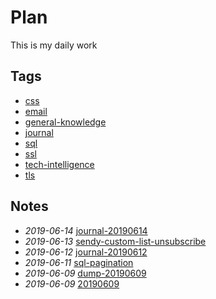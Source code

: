 # Plan

This is my daily work

## Tags

- [css](./tags/css)
- [email](./tags/email)
- [general-knowledge](./tags/general-knowledge)
- [journal](./tags/journal)
- [sql](./tags/sql)
- [ssl](./tags/ssl)
- [tech-intelligence](./tags/tech-intelligence)
- [tls](./tags/tls)

## Notes

- *2019-06-14* [journal-20190614](./journal-20190614)
- *2019-06-13* [sendy-custom-list-unsubscribe](./sendy-custom-list-unsubscribe)
- *2019-06-12* [journal-20190612](./journal-20190612)
- *2019-06-11* [sql-pagination](./sql-pagination)
- *2019-06-09* [dump-20190609](./dump-20190609)
- *2019-06-09* [20190609](./20190609)
